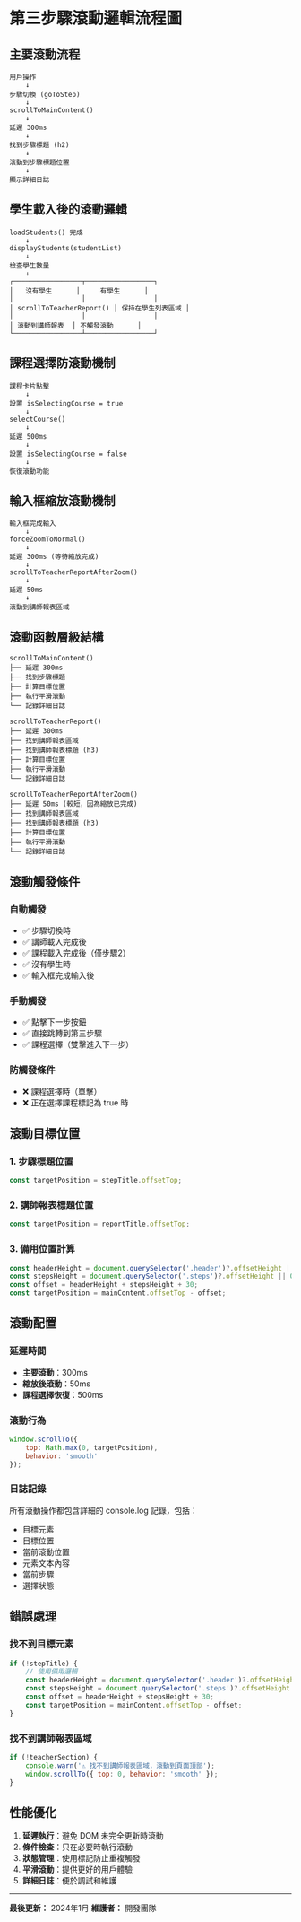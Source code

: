 # 第三步驟滾動邏輯流程圖

## 主要滾動流程

```
用戶操作
    ↓
步驟切換 (goToStep)
    ↓
scrollToMainContent()
    ↓
延遲 300ms
    ↓
找到步驟標題 (h2)
    ↓
滾動到步驟標題位置
    ↓
顯示詳細日誌
```

## 學生載入後的滾動邏輯

```
loadStudents() 完成
    ↓
displayStudents(studentList)
    ↓
檢查學生數量
    ↓
┌─────────────────┬─────────────────┐
│   沒有學生      │     有學生      │
│                 │                 │
│ scrollToTeacherReport() │ 保持在學生列表區域 │
│                 │                 │
│ 滾動到講師報表  │ 不觸發滾動      │
└─────────────────┴─────────────────┘
```

## 課程選擇防滾動機制

```
課程卡片點擊
    ↓
設置 isSelectingCourse = true
    ↓
selectCourse()
    ↓
延遲 500ms
    ↓
設置 isSelectingCourse = false
    ↓
恢復滾動功能
```

## 輸入框縮放滾動機制

```
輸入框完成輸入
    ↓
forceZoomToNormal()
    ↓
延遲 300ms (等待縮放完成)
    ↓
scrollToTeacherReportAfterZoom()
    ↓
延遲 50ms
    ↓
滾動到講師報表區域
```

## 滾動函數層級結構

```
scrollToMainContent()
├── 延遲 300ms
├── 找到步驟標題
├── 計算目標位置
├── 執行平滑滾動
└── 記錄詳細日誌

scrollToTeacherReport()
├── 延遲 300ms
├── 找到講師報表區域
├── 找到講師報表標題 (h3)
├── 計算目標位置
├── 執行平滑滾動
└── 記錄詳細日誌

scrollToTeacherReportAfterZoom()
├── 延遲 50ms (較短，因為縮放已完成)
├── 找到講師報表區域
├── 找到講師報表標題 (h3)
├── 計算目標位置
├── 執行平滑滾動
└── 記錄詳細日誌
```

## 滾動觸發條件

### 自動觸發
- ✅ 步驟切換時
- ✅ 講師載入完成後
- ✅ 課程載入完成後（僅步驟2）
- ✅ 沒有學生時
- ✅ 輸入框完成輸入後

### 手動觸發
- ✅ 點擊下一步按鈕
- ✅ 直接跳轉到第三步驟
- ✅ 課程選擇（雙擊進入下一步）

### 防觸發條件
- ❌ 課程選擇時（單擊）
- ❌ 正在選擇課程標記為 true 時

## 滾動目標位置

### 1. 步驟標題位置
```javascript
const targetPosition = stepTitle.offsetTop;
```

### 2. 講師報表標題位置
```javascript
const targetPosition = reportTitle.offsetTop;
```

### 3. 備用位置計算
```javascript
const headerHeight = document.querySelector('.header')?.offsetHeight || 0;
const stepsHeight = document.querySelector('.steps')?.offsetHeight || 0;
const offset = headerHeight + stepsHeight + 30;
const targetPosition = mainContent.offsetTop - offset;
```

## 滾動配置

### 延遲時間
- **主要滾動**：300ms
- **縮放後滾動**：50ms
- **課程選擇恢復**：500ms

### 滾動行為
```javascript
window.scrollTo({
    top: Math.max(0, targetPosition),
    behavior: 'smooth'
});
```

### 日誌記錄
所有滾動操作都包含詳細的 console.log 記錄，包括：
- 目標元素
- 目標位置
- 當前滾動位置
- 元素文本內容
- 當前步驟
- 選擇狀態

## 錯誤處理

### 找不到目標元素
```javascript
if (!stepTitle) {
    // 使用備用邏輯
    const headerHeight = document.querySelector('.header')?.offsetHeight || 0;
    const stepsHeight = document.querySelector('.steps')?.offsetHeight || 0;
    const offset = headerHeight + stepsHeight + 30;
    const targetPosition = mainContent.offsetTop - offset;
}
```

### 找不到講師報表區域
```javascript
if (!teacherSection) {
    console.warn('⚠️ 找不到講師報表區域，滾動到頁面頂部');
    window.scrollTo({ top: 0, behavior: 'smooth' });
}
```

## 性能優化

1. **延遲執行**：避免 DOM 未完全更新時滾動
2. **條件檢查**：只在必要時執行滾動
3. **狀態管理**：使用標記防止重複觸發
4. **平滑滾動**：提供更好的用戶體驗
5. **詳細日誌**：便於調試和維護

---

**最後更新：** 2024年1月
**維護者：** 開發團隊
